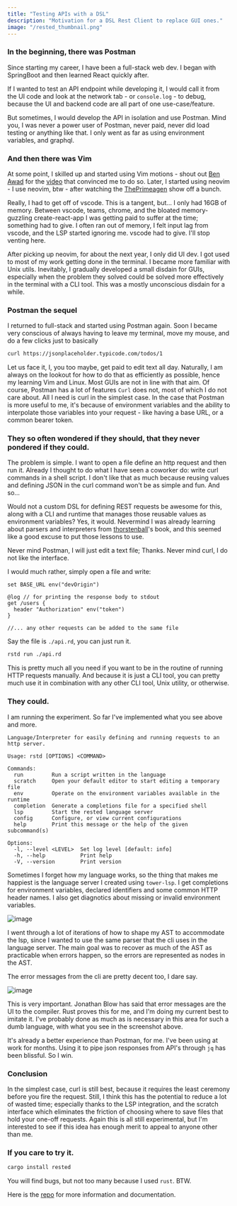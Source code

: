 ```yaml
---
title: "Testing APIs with a DSL"
description: "Motivation for a DSL Rest Client to replace GUI ones."
image: "/rested_thumbnail.png"
---
```


### In the beginning, there was Postman

Since starting my career, I have been a full-stack web dev. I began with SpringBoot and then learned React quickly after.

If I wanted to test an API endpoint while developing it, I would call it from the UI code and look at the network tab - or `console.log` -
to debug, because the UI and backend code are all part of one use-case/feature.

But sometimes, I would develop the API in isolation and use Postman. Mind you,
I was never a power user of Postman, never paid, never did load testing or anything like that. I only went as
far as using environment variables, and graphql.

### And then there was Vim

At some point, I skilled up and started using Vim motions - shout out [Ben Awad](https://www.youtube.com/@bawad)
for the [video](https://www.youtube.com/watch?v=4WTV6ZCY4qo) that convinced me to do so.
Later, I started using neovim - I use neovim, btw - after watching the [ThePrimeagen](https://www.youtube.com/@ThePrimeagen) show off a bunch.

Really, I had to get off of vscode. This is a tangent, but... I only had 16GB of memory. Between vscode, teams, chrome, and the bloated memory-guzzling
create-react-app I was getting paid to suffer at the time; something had to give. I often ran out of memory, I felt input lag from vscode, and the LSP started ignoring me.
vscode had to give. I'll stop venting here.

After picking up neovim, for about the next year, I only did UI dev. I got used to most of my work getting done in the terminal. I became more familiar with Unix utils.
Inevitably, I gradually developed a small disdain for GUIs, especially when the problem they solved could be solved more effectively in the terminal with a CLI tool. This
was a mostly unconscious disdain for a while.

### Postman the sequel

I returned to full-stack and started using Postman again. Soon I became very conscious of always having to leave my terminal, move my mouse,
and do a few clicks just to basically

```sh
curl https://jsonplaceholder.typicode.com/todos/1
```

Let us face it, I, you too maybe, get paid to edit text all day. Naturally, I am always on the lookout for how to do that as efficiently as possible,
hence my learning Vim and Linux. Most GUIs are not in line with that aim. Of course, Postman has a lot of features `Curl` does not, most of which I do not care about.
All I need is curl in the simplest case. In the case that Postman is more useful to me, it's because of environment variables and the ability to interpolate those variables
into your request - like having a base URL, or a common bearer token.

### They so often wondered if they should, that they never pondered if they could.

The problem is simple. I want to open a file define an http request and then run it. Already I thought to do what I have seen a coworker do: write curl commands
in a shell script. I don't like that as much because reusing values and defining JSON in the curl command won't be as simple and fun. And so...

Would not a custom DSL for defining REST requests be awesome for this, along with a CLI and runtime that manages those reusable values as environment variables?
Yes, it would. Nevermind I was already learning about parsers and interpreters from [thorstenball](https://mrnugget.gumroad.com/)'s book, and this seemed like a
good excuse to put those lessons to use.

Never mind Postman, I will just edit a text file; Thanks.
Never mind curl, I do not like the interface.

I would much rather, simply open a file and write:

```rd
set BASE_URL env("devOrigin")

@log // for printing the response body to stdout
get /users {
  header "Authorization" env("token")
}

//... any other requests can be added to the same file
```

Say the file is `./api.rd`, you can just run it.

```sh
rstd run ./api.rd

```

This is pretty much all you need if you want to be in the routine of running HTTP requests manually. And because it is just a CLI tool, you can pretty much use it in combination with
any other CLI tool, Unix utility, or otherwise.

### They could.

I am running the experiment. So far I've implemented what you see above and more.

```
Language/Interpreter for easily defining and running requests to an http server.

Usage: rstd [OPTIONS] <COMMAND>

Commands:
  run         Run a script written in the language
  scratch     Open your default editor to start editing a temporary file
  env         Operate on the environment variables available in the runtime
  completion  Generate a completions file for a specified shell
  lsp         Start the rested language server
  config      Configure, or view current configurations
  help        Print this message or the help of the given subcommand(s)

Options:
  -l, --level <LEVEL>  Set log level [default: info]
  -h, --help           Print help
  -V, --version        Print version
```

Sometimes I forget how my language works, so the thing that makes me happiest is the language server I created using `tower-lsp`.
I get completions for environment variables, declared identifiers and some common HTTP header names. I also get diagnotics about missing or invalid environment variables.

![image](/rested_showcase.png)

I went through a lot of iterations of how to shape my AST to accommodate the lsp, since I wanted to use the same parser that the cli uses in the
language server. The main goal was to recover as much of the AST as practicable when errors happen, so the errors are represented as nodes in the
AST.

The error messages from the cli are pretty decent too, I dare say.

![image](/rested_showcase_error.png)

This is very important. Jonathan Blow has said that error messages are the UI to the compiler. Rust proves this for me, and I'm doing my current best to imitate it.
I've probably done as much as is necessary in this area for such a dumb language, with what you see in the screenshot above.

It's already a better experience than Postman, for me. I've been using at work for months. Using it to pipe json responses from API's through `jq` has been blissful.
So I win.

### Conclusion

In the simplest case, curl is still best, because it requires the least ceremony before you fire the request. Still, I think this has the potential to reduce a lot of wasted time;
especially thanks to the LSP integration, and the scratch interface which eliminates the friction of choosing where to save files that hold your one-off requests.
Again this is all still experimental, but I'm interested to see if this idea has enough merit to appeal
to anyone other than me.

### If you care to try it.

```sh
cargo install rested
```

You will find bugs, but not too many because I used `rust`. BTW.

Here is the [repo](https://github.com/Gnarus-G/rested) for more information and documentation.
